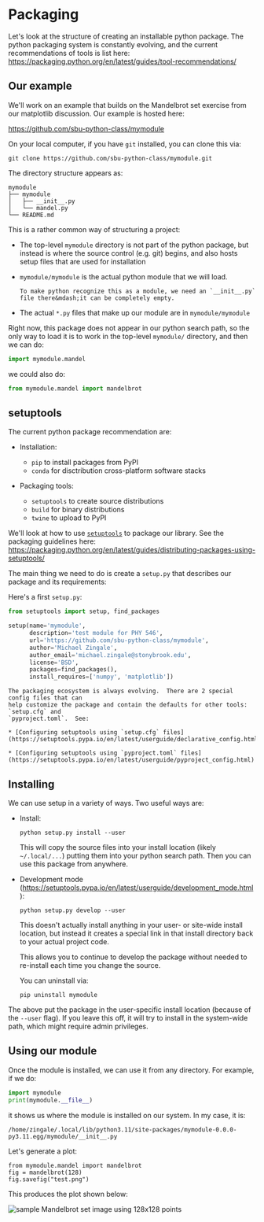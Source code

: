 # Packaging



Let's look at the structure of creating an installable python package.
The python packaging system is constantly evolving, and the current recommendations
of tools is list here: https://packaging.python.org/en/latest/guides/tool-recommendations/


## Our example

We'll work on an example that builds on the Mandelbrot set exercise
from our matplotlib discussion.  Our example is hosted here:

https://github.com/sbu-python-class/mymodule

On your local computer, if you have `git` installed, you can clone this via:

```
git clone https://github.com/sbu-python-class/mymodule.git
```

The directory structure appears as:

```
mymodule
├── mymodule
│   ├── __init__.py
│   └── mandel.py
└── README.md
```

This is a rather common way of structuring a project:

* The top-level `mymodule` directory is not part of the python
  package, but instead is where the source control (e.g. git) begins,
  and also hosts setup files that are used for installation

* `mymodule/mymodule` is the actual python module that we will load.

   ```{important}
   To make python recognize this as a module, we need an `__init__.py`
   file there&mdash;it can be completely empty.
   ```
   
* The actual `*.py` files that make up our module are in `mymodule/mymodule`

Right now, this package does not appear in our python search path, so
the only way to load it is to work in the top-level `mymodule/`
directory, and then we can do:

```python
import mymodule.mandel
```

we could also do:

```python
from mymodule.mandel import mandelbrot
```


## setuptools

The current python package recommendation are:

* Installation:

  * `pip` to install packages from PyPI
  * `conda` for disctribution cross-platform software stacks

* Packaging tools:

  * `setuptools` to create source distributions
  * `build` for binary distributions
  * `twine` to upload to PyPI

We'll look at how to use [`setuptools`](https://setuptools.pypa.io/en/latest/index.html) to package our library.  See the
packaging guidelines here:
https://packaging.python.org/en/latest/guides/distributing-packages-using-setuptools/

The main thing we need to do is create a `setup.py` that describes our
package and its requirements:

Here's a first `setup.py`:

```python
from setuptools import setup, find_packages

setup(name='mymodule',
      description='test module for PHY 546',
      url='https://github.com/sbu-python-class/mymodule',
      author='Michael Zingale',
      author_email='michael.zingale@stonybrook.edu',
      license='BSD',
      packages=find_packages(),
      install_requires=['numpy', 'matplotlib'])
```

```{note}
The packaging ecosystem is always evolving.  There are 2 special config files that can
help customize the package and contain the defaults for other tools: `setup.cfg` and
`pyproject.toml`.  See:

* [Configuring setuptools using `setup.cfg` files](https://setuptools.pypa.io/en/latest/userguide/declarative_config.html)

* [Configuring setuptools using `pyproject.toml` files](https://setuptools.pypa.io/en/latest/userguide/pyproject_config.html)
```

## Installing

We can use setup in a variety of ways.  Two useful ways are:

* Install:

  `python setup.py install --user`

  This will copy the source files into your install location (likely
  `~/.local/...`) putting them into your python search path.  Then you
  can use this package from anywhere.

* Development mode (https://setuptools.pypa.io/en/latest/userguide/development_mode.html):

  `python setup.py develop --user`

  This doesn't actually install anything in your user- or site-wide
  install location, but instead it creates a special link in that
  install directory back to your actual project code.

  This allows you to continue to develop the package without needed to
  re-install each time you change the source.

  You can uninstall via:

  `pip uninstall mymodule`

The above put the package in the user-specific install location
(because of the `--user` flag).  If you leave this off, it will try to
install in the system-wide path, which might require admin privileges.


## Using our module

Once the module is installed, we can use it from any directory.  For example, if we do:

```python
import mymodule
print(mymodule.__file__)
```

it shows us where the module is installed on our system.  In my case, it is:

```
/home/zingale/.local/lib/python3.11/site-packages/mymodule-0.0.0-py3.11.egg/mymodule/__init__.py
```

Let's generate a plot:

```
from mymodule.mandel import mandelbrot
fig = mandelbrot(128)
fig.savefig("test.png")
```

This produces the plot shown below:

![sample Mandelbrot set image using 128x128 points](test.png)
